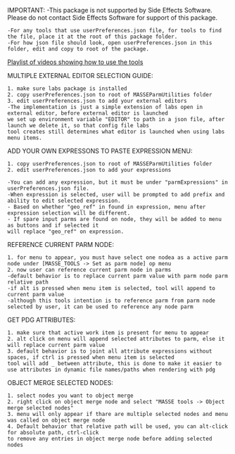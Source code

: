 IMPORTANT:
-This package is not supported by Side Effects Software. Please do not contact Side Effects Software for support of this package.
            
    -For any tools that use userPreferences.json file, for tools to find the file, place it at the root of this package folder.
    -For how json file should look, open userPreferences.json in this folder, edit and copy to root of the package.
[Playlist of videos showing how to use the tools](https://youtube.com/playlist?list=PLUBK6gGjWEeojLKIa3_HQVU8L4jUja_dy)

MULTIPLE EXTERNAL EDITOR SELECTION GUIDE:

    1. make sure labs package is installed
    2. copy userPreferences.json to root of MASSEParmUtilities folder
    3. edit userPreferences.json to add your external editors
    -The implementation is just a simple extension of labs open in external editor, before external editor is launched
    we set up environment variable "EDITOR" to path in a json file, after launch we delete it, so that config file labs
    tool creates still determines what editor is launched when using labs menu items.

ADD YOUR OWN EXPRESSONS TO PASTE EXPRESSION MENU:

    1. copy userPreferences.json to root of MASSEParmUtilities folder
    2. edit userPreferences.json to add your expressions

    -You can add any expression, but it must be under "parmExpressions" in userPreferences.json file.
    -When expression is selected, user will be prompted to add prefix and ability to edit selected expression.
    - Based on whether "geo_ref" in found in expression, menu after expression selection will be different.
    - If spare input parms are found on node, they will be added to menu as buttons and if selected it
    will replace "geo_ref" on expression.


REFERENCE CURRENT PARM NODE:

    1. for menu to appear, you must have select one nodea as a active parm node under [MASSE_TOOLS -> Set as parm node] op menu
    2. now user can reference current parm node in parms
    -default behavior is to replace current parm value with parm node parm relative path
    -if alt is pressed when menu item is selected, tool will append to current parm value
    -although this tools intention is to reference parm from parm node selected by user, it can be used to reference any node parm
    
GET PDG ATTRIBUTES:

    1. make sure that active work item is present for menu to appear
    2. alt click on menu will append selected attributes to parm, else it will replace current parm value
    3. default behavior is to joint all attribute expressions without spaces, if ctrl is pressed when menu item is selected
    tool will add _ between attribute, this is done to make it easier to use attributes in dynamic file names/paths when rendering with pdg

OBJECT MERGE SELECTED NODES:

    1. select nodes you want to object merge
    2. right click on object merge node and select "MASSE tools -> Object merge selected nodes"
    3. menu will only appear if thare are multiple selected nodes and menu was called on object merge node
    4. Default behavior that relative path will be used, you can alt-click for absolute path, ctrl-click 
    to remove any entries in object merge node before adding selected nodes